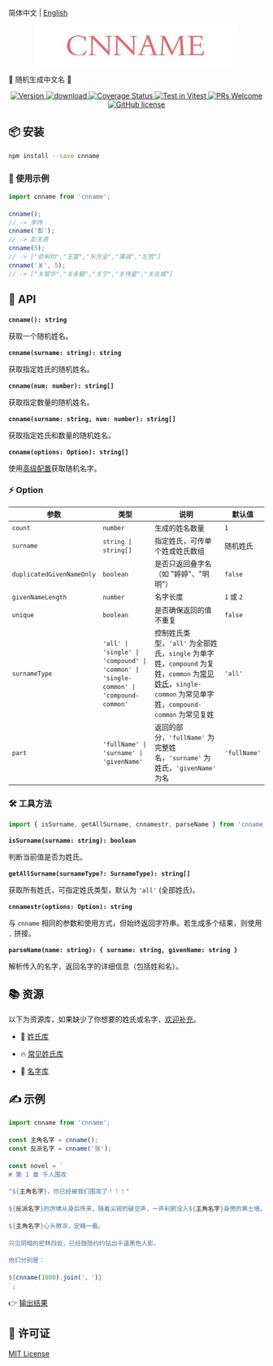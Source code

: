 简体中文 | [English](./README.zh-en.md)

<p align="center">
  <a href="https://github.com/yyz945947732/cnname">
    <img src="./public/logo.png" alt="logo.png" border="0"  />
  </a>
</p>

👦 随机生成中文名 👧

<p align="center">
  <a href="https://www.npmjs.com/package/cnname">
    <img src="https://img.shields.io/npm/v/cnname.svg" alt="Version" />
  </a>
  <a href="https://www.npmjs.com/package/cnname">
    <img src="https://img.shields.io/npm/dm/cnname.svg" alt="download" />
  </a>
  <a href="https://coveralls.io/github/yyz945947732/cnname?branch=master">
    <img
      src="https://coveralls.io/repos/github/yyz945947732/cnname/badge.svg?branch=master"
      alt="Coverage Status"
    />
  </a>
  <a href="https://vitest.dev">
    <img
      src="https://img.shields.io/badge/ Vitest-tested-6da13f.svg?logo=vitest&labelColor=edd532"
      alt="Test in Vitest"
    />
  </a>
  <a href="https://github.com/yyz945947732/cnname/pulls">
    <img
      src="https://img.shields.io/badge/PRs-welcome-brightgreen.svg"
      alt="PRs Welcome"
    />
  </a>
  <a href="https://github.com/yyz945947732/cnname/blob/master/LICENSE">
    <img
      src="https://img.shields.io/badge/license-MIT-blue.svg"
      alt="GitHub license"
    />
  </a>
</p>

## 📦 安装

```bash
npm install --save cnname
```

### 🚀 使用示例

```js
import cnname from 'cnname';

cnname();
// -> 李炜
cnname('彭');
// -> 彭天奇
cnname(5);
// -> ["俞俐均","王富","东方全","蒲诚","左哲"]
cnname('关', 5);
// -> ["关智华","关永毓","关宁","关伟星","关炎城"]
```

## 📖 API

**`cnname(): string`** 

获取一个随机姓名。

**`cnname(surname: string): string`** 

获取指定姓氏的随机姓名。

**`cnname(num: number): string[]`** 

获取指定数量的随机姓名。

**`cnname(surname: string, num: number): string[]`** 

获取指定姓氏和数量的随机姓名。

**`cnname(options: Option): string[]`** 

使用[高级配置](#option)获取随机名字。

### ⚡ Option

| 参数 | 类型 | 说明 | 默认值 |
|------|------|------|------|
| `count` | `number` | 生成的姓名数量 | `1` |
| `surname` | `string \| string[]` | 指定姓氏，可传单个姓或姓氏数组 | 随机姓氏 |
| `duplicatedGivenNameOnly` | `boolean` | 是否只返回叠字名（如 "婷婷"、"明明"） | `false` |
| `givenNameLength` | `number` | 名字长度 | `1` 或 `2` |
| `unique` | `boolean` | 是否确保返回的值不重复 | `false` |
| `surnameType` | `'all' \| 'single' \| 'compound' \| 'common' \| 'single-common' \| 'compound-common'` | 控制姓氏类型，`'all'` 为全部姓氏，`single` 为单字姓，`compound` 为复姓，`common` 为[常见姓氏](https://github.com/yyz945947732/cnname/blob/master/dict/commonSurname.json)，`single-common` 为常见单字姓，`compound-common` 为常见复姓| `'all'` |
| `part` | `'fullName' \| 'surname' \| 'givenName'` | 返回的部分，`'fullName'` 为完整姓名，`'surname'` 为姓氏，`'givenName'` 为名 | `'fullName'` |

### 🛠️ 工具方法

```js
import { isSurname, getAllSurname, cnnamestr, parseName } from 'cnname';
```
**`isSurname(surname: string): boolean`** 

判断当前值是否为姓氏。

**`getAllSurname(surnameType?: SurnameType): string[]`** 

获取所有姓氏，可指定姓氏类型，默认为 `'all'` (全部姓氏)。

**`cnnamestr(options: Option): string`** 

与 `cnname` 相同的参数和使用方式，但始终返回字符串。若生成多个结果，则使用 `,` 拼接。

**`parseName(name: string): { surname: string, givenName: string }`** 

解析传入的名字，返回名字的详细信息（包括姓和名）。

## 📚 资源

以下为资源库，如果缺少了你想要的姓氏或名字，[欢迎补充](https://github.com/yyz945947732/cnname/pulls)。

- 📖 [姓氏库](https://github.com/yyz945947732/cnname/blob/master/dict/surnames.json)

- 🔥 [常见姓氏库](https://github.com/yyz945947732/cnname/blob/master/dict/commonSurname.json)

- 📝 [名字库](https://github.com/yyz945947732/cnname/blob/master/dict/words.json)

## ✍️ 示例

```js
import cnname from 'cnname';

const 主角名字 = cnname();
const 反派名字 = cnname('张');

const novel = `
# 第 1 章 千人围攻

"${主角名字}，你已经被我们围攻了！！！"

${反派名字}的厉啸从身后传来，随着尖锐的破空声，一声利箭没入${主角名字}身旁的黄土墙。

${主角名字}心头微凉，定睛一看。

只见阴暗的密林四处，已经隐隐约约钻出千道黑色人影。

他们分别是：

${cnname(1000).join('，')}
`;
```

👉 [输出结果](https://github.com/yyz945947732/cnname/blob/master/example/novel.md)

## 📜 许可证

[MIT License](https://github.com/yyz945947732/cnname/blob/master/LICENSE)
